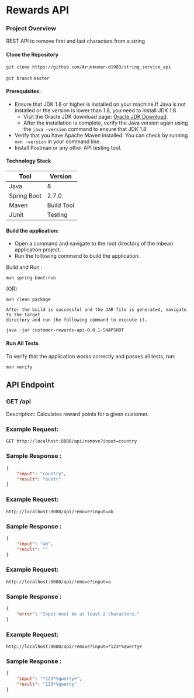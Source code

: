 # Rewards API

### Project Overview
REST API to remove first and last characters from a string

#### Clone the Repository
``` git clone https://github.com/Arunkumar-d1983/string_service_api ```

``` git branch ```
``` master ```

#### Prerequisites:

- Ensure that JDK 1.8 or higher is installed on your machine.If Java is not installed or the version is lower than 1.8, you need to install JDK 1.8 
    * Visit the Oracle JDK download page: [Oracle JDK Download](https://www.oracle.com/java/technologies/downloads/#java8).
    * After the installation is complete, verify the Java version again using the `java -version` command to ensure that JDK 1.8
- Verify that you have Apache Maven installed. You can check by running `mvn -version` in your command line.
- Install Postman or any other API testing tool.

#### Technology Stack
| Tool               | Version                 |
| ------------------ | ----------------------- |
| Java               | 8                       |
| Spring Boot        | 2.7.0                   |
| Maven              | Build Tool              |
| JUnit              | Testing                 |



#### Build the application:

- Open a command and navigate to the root directory of the mbean application project.
- Run the following command to build the application.
  
Build and Run :
```
mvn spring-boot:run
```
(OR)

```
mvn clean package

After the build is successful and the JAR file is generated, navigate to the target
directory and run the following command to execute it.

java -jar customer-rewards-api-0.0.1-SNAPSHOT
```

#### Run All Tests
To verify that the application works correctly and passes all tests, run:
``` 
mvn verify
```
## API Endpoint
###  GET /api

Description: Calculates reward points for a given customer.

### Example Request:
``` GET http://localhost:8080/api/remove?input=country ```

### Sample Response :
```json
{
    "input": "country",
    "result": "ountr"
}
```

### Example Request:
``` http://localhost:8080/api/remove?input=ab ```

### Sample Response :
```json
{
    "input": "ab",
    "result": ""
}
```

### Example Request:
``` http://localhost:8080/api/remove?input=a ```

### Sample Response :
```json
{
    "error": "Input must be at least 2 characters."
}
```
### Example Request:
``` http://localhost:8080/api/remove?input=*123*%qwerty+ ```

### Sample Response :
```json
{
    "input": "*123*%qwerty+",
    "result": "123*%qwerty"
}
```

